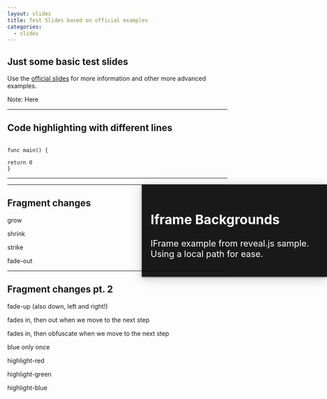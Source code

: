 ```yaml
---
layout: slides
title: Test Slides based on official examples
categories:
  - slides
---
```


## Just some basic test slides

Use the [official slides](https://revealjs.com) for more information and other more advanced examples.

Note:
Here

---

## Code highlighting with different lines

<pre><code class="hljs" data-line-numbers="1|1,3|2-3">
func main() {

return 0
}
</code></pre>

---

<section data-background-iframe="../" data-background-interactive>
  <div style="position: absolute; width: 40%; right: 0; box-shadow: 0 1px 4px rgba(0,0,0,0.5), 0 5px 25px rgba(0,0,0,0.2); background-color: rgba(0, 0, 0, 0.9); color: #fff; padding: 20px; font-size: 20px; text-align: left;">
    <h2>Iframe Backgrounds</h2>
    <p>IFrame example from reveal.js sample. Using a local path for ease.</p>
  </div>
</section>

---

## Fragment changes

<p class="fragment grow">grow</p>
<p class="fragment shrink">shrink</p>
<p class="fragment strike">strike</p>
<p class="fragment fade-out">fade-out</p>

---

## Fragment changes pt. 2

<p class="fragment fade-up">fade-up (also down, left and right!)</p>
<p class="fragment fade-in-then-out">fades in, then out when we move to the next step</p>
<p class="fragment fade-in-then-semi-out">fades in, then obfuscate when we move to the next step</p>
<p class="fragment highlight-current-blue">blue only once</p>
<p class="fragment highlight-red">highlight-red</p>
<p class="fragment highlight-green">highlight-green</p>
<p class="fragment highlight-blue">highlight-blue</p>
